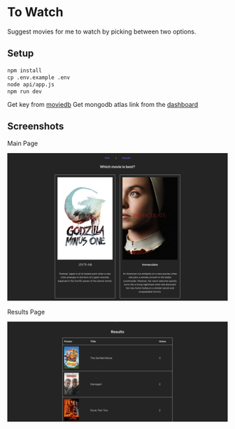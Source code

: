 # To Watch

Suggest movies for me to watch by picking between two options.

## Setup

```
npm install
cp .env.example .env
node api/app.js
npm run dev
```

Get key from [moviedb](https://www.themoviedb.org/?language=en-GH)
Get mongodb atlas link from the [dashboard]()

## Screenshots

Main Page

![main page screenshot](assets/screenshot_main.png)

Results Page

![results page screenshot](assets/screenshot_results.png)
